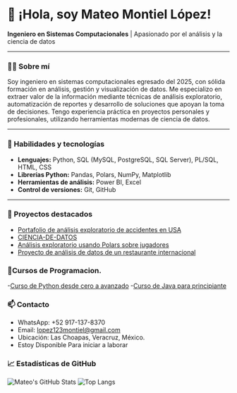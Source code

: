 # 👋 ¡Hola, soy Mateo Montiel López!

**Ingeniero en Sistemas Computacionales** | Apasionado por el análisis y la ciencia de datos

---

### 🧑‍💻 Sobre mí

Soy ingeniero en sistemas computacionales egresado del 2025, con sólida formación en análisis, gestión y visualización de datos. Me especializo en extraer valor de la información mediante técnicas de análisis exploratorio, automatización de reportes y desarrollo de soluciones que apoyan la toma de decisiones. Tengo experiencia práctica en proyectos personales y profesionales, utilizando herramientas modernas de ciencia de datos.

---

### 🚀 Habilidades y tecnologías

- **Lenguajes:** Python, SQL (MySQL, PostgreSQL, SQL Server), PL/SQL, HTML, CSS
- **Librerías Python:** Pandas, Polars, NumPy, Matplotlib
- **Herramientas de análisis:** Power BI, Excel
- **Control de versiones:** Git, GitHub

---

### 📂 Proyectos destacados

- [Portafolio de análisis exploratorio de accidentes en USA](https://github.com/mateo469/Portafoli-de-analisis-exploratorios-de-accidentes-en-USA)
- [CIENCIA-DE-DATOS](https://github.com/mateo469/CIENCIA-DE-DATOS)
- [Análisis exploratorio usando Polars sobre jugadores](https://github.com/mateo469/Portafolio-de-analisis-exploratorio-usando-la-libreria-de-polar-acerca-de-los-Jugadores)
- [Proyecto de análisis de datos de un restaurante internacional](https://github.com/mateo469/Proyecto-de-Analisis-de-datos-de-un-Restaurante-Internacional-)


### 📁Cursos de Programacion.
-[Curso de Python desde cero a avanzado](https://github.com/mateo469/curso_python_2025_2026.git)
-[Curso de Java para principiante](https://github.com/mateo469/java)

### 📫 Contacto

- WhatsApp: +52 917-137-8370
- Email: lopez123montiel@gmail.com
- Ubicación: Las Choapas, Veracruz, México.
- Estoy Disponible Para iniciar a laborar

### 📈 Estadísticas de GitHub

![Mateo's GitHub Stats](https://github-readme-stats.vercel.app/api?username=mateo469&show_icons=true&theme=radical)
![Top Langs](https://github-readme-stats.vercel.app/api/top-langs/?username=mateo469&layout=compact&theme=radical)
